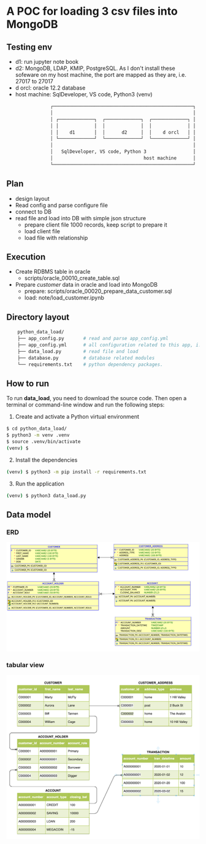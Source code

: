 # A POC for loading 3 csv files into MongoDB

## Testing env
- d1: run jupyter note book
- d2: MongoDB, LDAP, KMIP, PostgreSQL. As I don't install these sofeware on my host machine, the port are mapped as they are, i.e. 27017 to 27017
- d orcl: oracle 12.2 database
- host machine: SqlDeveloper, VS code, Python3 (venv)

```bash
                ┌───────────────────────────────────────────────────┐
                │                                                   │
                │ ┌─────────────┐  ┌─────────────┐  ┌─────────────┐ │
                │ │             │  │             │  │             │ │
                │ │    d1       │  │      d2     │  │    d orcl   │ │
                │ └─────────────┘  └─────────────┘  └─────────────┘ │
                │                                                   │
                │   SqlDeveloper, VS code, Python 3                 │
                │                                 host machine      │
                └───────────────────────────────────────────────────┘
```

## Plan
- design layout
- Read config and parse configure file
- connect to DB
- read file and load into DB with simple json structure
    - prepare client file 1000 records, keep script to prepare it
    - load client file
    - load file with relationship

## Execution
- Create RDBMS table in oracle 
    - scripts/oracle_00010_create_table.sql
- Prepare *customer* data in oracle and load into MongoDB
    - prepare: scripts/oracle_00020_prepare_data_customer.sql
    - load: note/load_customer.ipynb


## Directory layout

```bash
    python_data_load/
    ├── app_config.py       # read and parse app_config.yml
    ├── app_config.yml      # all configuration related to this app, i.e. DB connection
    ├── data_load.py        # read file and load
    ├── database.py         # database related modules
    └── requirements.txt    # python dependency packages.

```

## How to run

To run **data_load**, you need to download the source code. Then open a terminal or command-line window and run the following steps:

1. Create and activate a Python virtual environment

```sh
$ cd python_data_load/
$ python3 -m venv .venv
$ source .venv/bin/activate
(venv) $
```

2. Install the dependencies

```sh
(venv) $ python3 -m pip install -r requirements.txt
```

3. Run the application

```sh
(venv) $ python3 data_load.py
```

## Data model

### ERD

![data model erd view](images/oracle_erd.png)
### tabular view

![data model tabular view](images/data_model_tabular_view.png )

